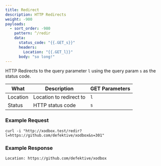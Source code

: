 ```yaml
---
title: Redirect
description: HTTP Redirects
weight: -900
payloads:
  - sort_order: -980
    pattern: ^/redir
    data:
      status_code: "{{.GET_s}}"
      headers:
        Location: "{{.GET_l}}"
      body: "so long!"
---
```


HTTP Redirects to the query parameter `l` using the query param `s` as the status code.

| What     | Description             | GET Parameters |
|----------|-------------------------|----------------|
| Location | Location to redirect to | `l`            |
| Status   | HTTP status code        | `s`            |

### Example Request

```shell
curl -i "http://xodbox.test/redir?l=https://github.com/defektive/xodbox&s=301"
```

### Example Response

```txt
Location: https://github.com/defektive/xodbox
```

